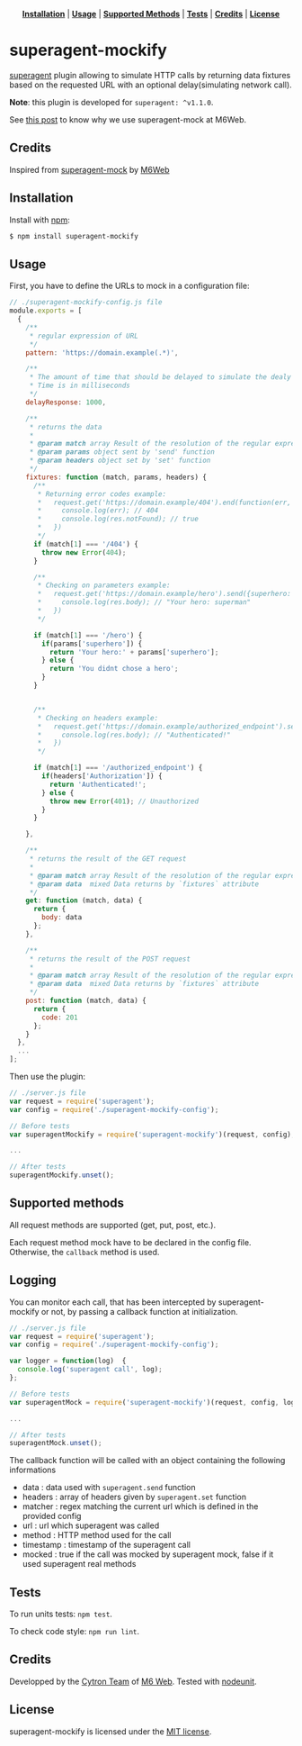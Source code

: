 <p align="center">
<b><a href="#installation">Installation</a></b>
|
<b><a href="#usage">Usage</a></b>
|
<b><a href="#supported-methods">Supported Methods</a></b>
|
<b><a href="#tests">Tests</a></b>
|
<b><a href="#credits">Credits</a></b>
|
<b><a href="#license">License</a></b>
</p>

# superagent-mockify

[superagent](https://github.com/visionmedia/superagent) plugin allowing to simulate HTTP calls by returning data fixtures based on the requested URL with an optional delay(simulating network call).

**Note**: this plugin is developed for `superagent: ^v1.1.0`.

See [this post](http://tech.m6web.fr/how-did-we-mock-the-backend-developers.html) to know why we use superagent-mock at M6Web.

## Credits
Inspired from [superagent-mock](https://github.com/M6Web/superagent-mock) by [M6Web](https://github.com/M6Web)

## Installation

Install with [npm](http://npmjs.org/):

```sh
$ npm install superagent-mockify
```

## Usage

First, you have to define the URLs to mock in a configuration file:

```js
// ./superagent-mockify-config.js file
module.exports = [
  {
    /**
     * regular expression of URL
     */
    pattern: 'https://domain.example(.*)',

    /**
     * The amount of time that should be delayed to simulate the dealy in network call.
     * Time is in milliseconds
     */
    delayResponse: 1000,

    /**
     * returns the data
     *
     * @param match array Result of the resolution of the regular expression
     * @param params object sent by 'send' function
     * @param headers object set by 'set' function
     */
    fixtures: function (match, params, headers) {
      /**
       * Returning error codes example:
       *   request.get('https://domain.example/404').end(function(err, res){
       *     console.log(err); // 404
       *     console.log(res.notFound); // true
       *   })
       */
      if (match[1] === '/404') {
        throw new Error(404);
      }

      /**
       * Checking on parameters example:
       *   request.get('https://domain.example/hero').send({superhero: "superman"}).end(function(err, res){
       *     console.log(res.body); // "Your hero: superman"
       *   })
       */

      if (match[1] === '/hero') {
        if(params['superhero']) {
          return 'Your hero:' + params['superhero'];
        } else {
          return 'You didnt chose a hero';
        }
      }


      /**
       * Checking on headers example:
       *   request.get('https://domain.example/authorized_endpoint').set({Authorization: "9382hfih1834h"}).end(function(err, res){
       *     console.log(res.body); // "Authenticated!"
       *   })
       */

      if (match[1] === '/authorized_endpoint') {
        if(headers['Authorization']) {
          return 'Authenticated!';
        } else {
          throw new Error(401); // Unauthorized
        }
      }

    },

    /**
     * returns the result of the GET request
     *
     * @param match array Result of the resolution of the regular expression
     * @param data  mixed Data returns by `fixtures` attribute
     */
    get: function (match, data) {
      return {
        body: data
      };
    },

    /**
     * returns the result of the POST request
     *
     * @param match array Result of the resolution of the regular expression
     * @param data  mixed Data returns by `fixtures` attribute
     */
    post: function (match, data) {
      return {
        code: 201
      };
    }
  },
  ...
];
```

Then use the plugin:

```js
// ./server.js file
var request = require('superagent');
var config = require('./superagent-mockify-config');

// Before tests
var superagentMockify = require('superagent-mockify')(request, config);

...

// After tests
superagentMockify.unset();
```

## Supported methods

All request methods are supported (get, put, post, etc.).

Each request method mock have to be declared in the config file. Otherwise, the `callback` method is used.

## Logging

You can monitor each call, that has been intercepted by superagent-mockify or not, by passing a callback function at initialization.

``` js
// ./server.js file
var request = require('superagent');
var config = require('./superagent-mockify-config');

var logger = function(log)  {
  console.log('superagent call', log);
};

// Before tests
var superagentMock = require('superagent-mockify')(request, config, logger);

...

// After tests
superagentMock.unset();
```

The callback function will be called with an object containing the following informations
 - data : data used with `superagent.send` function
 - headers : array of headers given by `superagent.set` function
 - matcher : regex matching the current url which is defined in the provided config
 - url : url which superagent was called
 - method : HTTP method used for the call
 - timestamp : timestamp of the superagent call
 - mocked : true if the call was mocked by superagent mock, false if it used superagent real methods

## Tests

To run units tests: `npm test`.

To check code style: `npm run lint`.


## Credits

Developped by the [Cytron Team](http://cytron.fr/) of [M6 Web](http://tech.m6web.fr/).
Tested with [nodeunit](https://github.com/caolan/nodeunit).

## License

superagent-mockify is licensed under the [MIT license](LICENSE).
